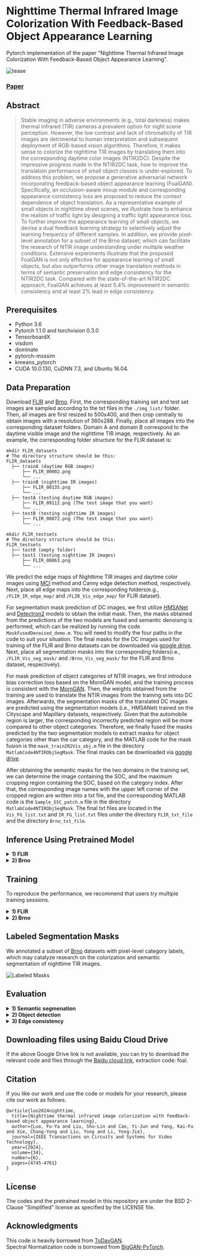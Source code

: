 # Nighttime Thermal Infrared Image Colorization With Feedback-Based Object Appearance Learning
Pytorch implementation of the paper "Nighttime Thermal Infrared Image Colorization With Feedback-Based Object Appearance Learning".

![tease](https://github.com/FuyaLuo/FoalGAN/blob/main/docs/Model.PNG)

### [Paper](https://ieeexplore.ieee.org/abstract/document/10313314)

## Abstract
>Stable imaging in adverse environments (e.g., total darkness) makes thermal infrared (TIR) cameras a prevalent option for night scene perception. However, the low contrast and lack of chromaticity of TIR images are detrimental to human interpretation and subsequent deployment of RGB-based vision algorithms. Therefore, it makes sense to colorize the nighttime TIR images by translating them into the corresponding daytime color images (NTIR2DC). Despite the impressive progress made in the NTIR2DC task, how to improve the translation performance of small object classes is under-explored. To address this problem, we propose a generative adversarial network incorporating feedback-based object appearance learning (FoalGAN). Specifically, an occlusion-aware mixup module and corresponding appearance consistency loss are proposed to reduce the context dependence of object translation. As a representative example of small objects in nighttime street scenes, we illustrate how to enhance the realism of traffic light by designing a traffic light appearance loss. To further improve the appearance learning of small objects, we devise a dual feedback learning strategy to selectively adjust the learning frequency of different samples. In addition, we provide pixel-level annotation for a subset of the Brno dataset, which can facilitate the research of NTIR image understanding under multiple weather conditions. Extensive experiments illustrate that the proposed FoalGAN is not only effective for appearance learning of small objects, but also outperforms other image translation methods in terms of semantic preservation and edge consistency for the NTIR2DC task. Compared with the state-of-the-art NTIR2DC approach, FoalGAN achieves at least 5.4% improvement in semantic consistency and at least 2% lead in edge consistency. 

## Prerequisites
* Python 3.6 
* Pytorch 1.1.0 and torchvision 0.3.0 
* TensorboardX
* visdom
* dominate
* pytorch-msssim
* kmeans_pytorch
* CUDA 10.0.130, CuDNN 7.3, and Ubuntu 16.04.

## Data Preparation 
Download [FLIR](https://www.flir.co.uk/oem/adas/adas-dataset-form/) and [Brno](https://github.com/Robotics-BUT/Brno-Urban-Dataset). First, the corresponding training set and test set images are sampled according to the txt files in the `./img_list/` folder. Then, all images are first resized to 500x400, and then crop centrally to obtain images with a resolution of 360x288. Finally, place all images into the corresponding dataset folders. Domain A and domain B correspond to the daytime visible image and the nighttime TIR image, respectively. As an example, the corresponding folder structure for the FLIR dataset is:
 ```
mkdir FLIR_datasets
# The directory structure should be this:
FLIR_datasets
   ├── trainA (daytime RGB images)
       ├── FLIR_00002.png 
       └── ...
   ├── trainB (nighttime IR images)
       ├── FLIR_00135.png
       └── ...
   ├── testA (testing daytime RGB images)
       ├── FLIR_09112.png (The test image that you want)
       └── ... 
   ├── testB (testing nighttime IR images)
       ├── FLIR_08872.png (The test image that you want)
       └── ... 

mkdir FLIR_testsets
# The directory structure should be this:
FLIR_testsets
   ├── test0 (empty folder)
   ├── test1 (testing nighttime IR images)
       ├── FLIR_08863.png
       └── ...
```

We predict the edge maps of Nighttime TIR images and daytime color images using [MCI](https://drive.google.com/file/d/1Qf2wIyzr0J8nWSuc8d6bHyO2Mxzeuamv/view?usp=sharing) method and Canny edge detection method, respectively. Next, place all edge maps into the corresponding folders(e.g., `/FLIR_IR_edge_map/` and `/FLIR_Vis_edge_map/` for FLIR dataset).

For segmentation mask prediction of DC images, we first utilize [HMSANet](https://github.com/segcv/hierarchical-multi-scale-attention) and [Detectron2](https://github.com/facebookresearch/detectron2) models to obtain the initial mask. Then, the masks obtained from the predictions of the two models are fused and semantic denoising is performed, which can be realized by running the code `MaskFusedDenoised_demo.m`. You will need to modify the four paths in the code to suit your situation. The final masks for the DC images used for training of the FLIR and Brno datasets can be downloaded via [google drive](https://drive.google.com/file/d/1WQy8UZ1OfSwTP6Kp0MxuwCtla7aIbdi5/view?usp=sharing). Next, place all segmentation masks into the corresponding folders(i.e., `/FLIR_Vis_seg_mask/` and `/Brno_Vis_seg_mask/` for the FLIR and Brno dataset, respectively).

For mask prediction of object categories of NTIR images, we first introduce bias correction loss based on the MornGAN model, and the training process is consistent with the [MornGAN](https://github.com/FuyaLuo/MornGAN). Then, the weights obtained from the training are used to translate the NTIR images from the training sets into DC images. Afterwards, the segmentation masks of the translated DC images are predicted using the segmentation models (i.e., HMSANet) trained on the Cityscape and Mapillary datasets, respectively. Given that the automobile region is larger, the corresponding incorrectly predicted region will be more compared to other object categories. Therefore, we finally fused the masks predicted by the two segmentation models to extract masks for object categories other than the car category, and the MATLAB code for the mask fusion is the `mask_trainIR2Vis_obj.m` file in the directory `MatlabCode4NTIRObjSegMask`. The final masks can be downloaded via [google drive](https://drive.google.com/file/d/1WQy8UZ1OfSwTP6Kp0MxuwCtla7aIbdi5/view?usp=sharing).

After obtaining the semantic masks for the two domains in the training set, we can determine the image containing the SOC, and the maximum cropping region containing the SOC, based on the category index. After that, the corresponding image names with the upper left corner of the cropped region are written into a txt file, and the corresponding MATLAB code is the `Sample_SSC_patch.m` file in the directory `MatlabCode4NTIRObjSegMask`. The final txt files are located in the `Vis_FG_list.txt` and `IR_FG_list.txt` files under the directory `FLIR_txt_file` and the directory `Brno_txt_file`.

## Inference Using Pretrained Model

<details>
  <summary>
    <b>1) FLIR</b>
  </summary>
  
Download and unzip the [pretrained model](https://drive.google.com/file/d/1iRrP6wvaxvSR_6u2bMDT2MuhzSAh6qyC/view?usp=sharing) and save it in `./checkpoints/FoalGAN_FLIR/`. Place the test images of the FLIR dataset in `./FLIR_testsets/test1/`. Then run the command 
```bash
python test_output_only.py --phase test --serial_test --name FoalGAN_FLIR --dataroot ./FLIR_testsets/ --n_domains 2 --which_epoch 100 --results_dir ./res_FLIR/ --loadSize 288 --net_Gen_type gen_v1 --no_flip --gpu_ids 0
```
</details>

<details>
  <summary>
    <b>2) Brno</b>
  </summary>
  
Download and unzip the [pretrained model](https://drive.google.com/file/d/1VpqevcjQ7uXw6_hAiHjdDoG13jRVyCvW/view?usp=sharing) and save it in `./checkpoints/FoalGAN_Brno/`. Place the test images of the FLIR dataset in `./Brno_testsets/test1/`. Then run the command 
```bash
python test_output_only.py --phase test --serial_test --name FoalGAN_Brno --dataroot ./Brno_testsets/ --n_domains 2 --which_epoch 160 --results_dir ./res_Brno/ --loadSize 288 --net_Gen_type gen_v1 --no_flip --gpu_ids 0
```
</details>

## Training

To reproduce the performance, we recommend that users try multiple training sessions.
<details>
  <summary>
    <b>1) FLIR</b>
  </summary>
  
  Place the corresponding images in each subfolder of the folder `./FLIR_datasets/`. Then run the command
  ```bash
  bash ./train_FLIR.sh
  ```
</details>


<details>
  <summary>
    <b>2) Brno</b>
  </summary>
  
  Place the corresponding images in each subfolder of the folder `./Brno_datasets/`. Then run the command
   ```bash
   bash ./train_Brno.sh
   ```

</details>

## Labeled Segmentation Masks
We annotated a subset of [Brno](https://drive.google.com/file/d/18giAtQdYH_lwVPj7rYEfmJ7B-ljP6_eZ/view?usp=sharing) datasets with pixel-level category labels, which may catalyze research on the colorization and semantic segmentation of nighttime TIR images.

![Labeled Masks](https://github.com/FuyaLuo/FoalGAN/blob/main/docs/Masks.PNG)

## Evaluation
<details>
  <summary>
    <b>1) Semantic segmenation</b>
  </summary>
  
   Download the code for the semantic segmentation model [HMSANet](https://github.com/segcv/hierarchical-multi-scale-attention) and then follow the instructions to install it. Next, download the pre-trained [model](https://drive.google.com/open?id=1fs-uLzXvmsISbS635eRZCc5uzQdBIZ_U) on the Cityscape dataset, and then change line 52 in the `config.py` to the path of the folder where these pre-training weights are located. After that, download the segmentation mask and code for both datasets via [google drive](https://drive.google.com/file/d/1SACn6rJm1Ry_2x-bfslA4Y52AE8N3wzE/view?usp=sharing). Put `misc.py` in folder `./utils/` and replace the original file, all other files are placed inside the directory `/semantic-segmentation-main/`. For the evaluation on FLIR dataset, run the command
   ```bash
   python -m torch.distributed.launch --nproc_per_node=1 eval_FLIR.py --dataset cityscapes --syncbn --apex --fp16 --eval_folder /Your_FLIR_Results_Path --snapshot /Your_Pretrained_Models_Path/cityscapes_ocrnet.HRNet_Mscale_outstanding-turtle.pth --dump_assets --dump_all_images --result_dir ./Your_FLIR_Mask_SavePath
   ```
   And for the evaluation on Brno dataset, run the command
   ```bash
   python -m torch.distributed.launch --nproc_per_node=1 eval_Brno.py --dataset cityscapes --syncbn --apex --fp16 --eval_folder /Your_Brno_Results_Path --snapshot /Your_Pretrained_Models_Path/cityscapes_ocrnet.HRNet_Mscale_outstanding-turtle.pth --dump_assets --dump_all_images --result_dir ./Your_Brno_Mask_SavePath
   ```
   
</details>

<details>
  <summary>
    <b>2) Object detection</b>
  </summary>
  
  Download the code for [YOLOv7](https://github.com/WongKinYiu/yolov7), then follow the instructions to install it. Next, download the YOLOv7 detection txt file we transformed from the FLIR and Brno datasets via [google drive](https://drive.google.com/file/d/1EHmVXn-t8om_74Ozi8Y_yAwAGxkV9qc5/view?usp=sharing). Once the unzip is complete, place all files in the `/yolov7-main/` folder. Note that the files `FLIR.yaml`, `FLIR_imglist.txt`, `Brno.yaml` and `Brno_imglist.txt` should be placed in the directory `/yolov7-main/data/`. Then, the translation results of FLIR and Brno should be placed inside the `/yolov7-main/FLIR_datasets/images/` and `/yolov7-main/Brno_datasets/images/` directories respectively. For the evaluation on FLIR dataset, run the command
  ```bash
  python test.py --data data/FLIR.yaml --img 640 --batch 32 --conf 0.001 --iou 0.65 --device 0 --weights pretrain_weights/yolov7.pt --name FLIR_640_val --verbose
  ```
       
</details>


<details>
  <summary>
    <b>3) Edge consistency</b>
  </summary>
  
   Please refer to the [PearlGAN](https://github.com/FuyaLuo/PearlGAN) repository.

    
</details>

## Downloading files using Baidu Cloud Drive
If the above Google Drive link is not available, you can try to download the relevant code and files through the [Baidu cloud link](https://pan.baidu.com/s/1QgIPiFFGOwBfNsPWYa0Mfg), extraction code: foal.

## Citation
If you like our work and use the code or models for your research, please cite our work as follows.
```
@article{luo2024nighttime,
  title={Nighttime thermal infrared image colorization with feedback-based object appearance learning}, 
  author={Luo, Fu-Ya and Liu, Shu-Lin and Cao, Yi-Jun and Yang, Kai-Fu and Xie, Chang-Yong and Liu, Yong and Li, Yong-Jie},
  journal={IEEE Transactions on Circuits and Systems for Video Technology}, 
  year={2024},
  volume={34},
  number={6},
  pages={4745-4761}
}
```

## License

The codes and the pretrained model in this repository are under the BSD 2-Clause "Simplified" license as specified by the LICENSE file. 

## Acknowledgments
This code is heavily borrowed from [ToDayGAN](https://github.com/AAnoosheh/ToDayGAN).  
Spectral Normalization code is borrowed from [BigGAN-PyTorch](https://github.com/ajbrock/BigGAN-PyTorch/blob/master/layers.py).  
